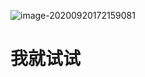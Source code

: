 ![image-20200920172159081](C:\Users\13652\AppData\Roaming\Typora\typora-user-images\image-20200920172159081.png)



# 我就试试

